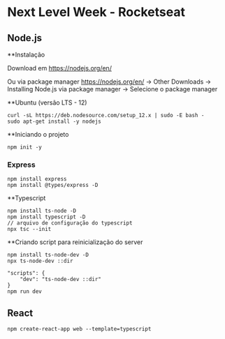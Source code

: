 # Next Level Week - Rocketseat



## Node.js

**Instalação

Download em https://nodejs.org/en/ 

Ou via package manager
https://nodejs.org/en/ -> Other Downloads -> Installing Node.js via package manager -> Selecione o package manager

**Ubuntu (versão LTS - 12)
```
curl -sL https://deb.nodesource.com/setup_12.x | sudo -E bash -
sudo apt-get install -y nodejs
```

**Iniciando o projeto
```
npm init -y
```

### Express
```
npm install express
npm install @types/express -D

```

**Typescript
```
npm install ts-node -D
npm install typescript -D
// arquivo de configuração do typescript
npx tsc --init
```

**Criando script para reinicialização do server
```
npm install ts-node-dev -D
npx ts-node-dev ::dir

"scripts": {
    "dev": "ts-node-dev ::dir"
}
npm run dev
```

## React
```
npm create-react-app web --template=typescript
```

